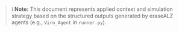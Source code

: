 > ℹ️ **Note:** This document represents applied context and simulation strategy
> based on the structured outputs generated by eraseALZ agents (e.g., `Viro_Agent` in `runner.py`).
